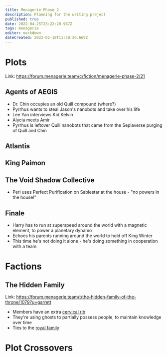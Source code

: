 ```yaml
---
title: Menagerie Phase 2
description: Planning for the writing project
published: true
date: 2022-04-25T23:22:20.967Z
tags: menagerie
editor: markdown
dateCreated: 2022-02-10T11:50:26.669Z
---
```


# Plots

Link: https://forum.menagerie.team/c/fiction/menagerie-phase-2/21

## Agents of AEGIS

* Dr. Chin occupies an old Quill compound (where?)
* Pyrrhus wants to steal Jason's nanobots and take over his life
* Lee Yan interviews Kid Kelvin
* Alycia meets Amir
* Pyrrhus is leftover Quill nanobots that came from the Sepiaverse purging of Quill and Chin

## Atlantis

## King Paimon

## The Void Shadow Collective

* Peri uses Perfect Purification on Sablestar at the house - "no powers in the house!"

## Finale

* Harry has to run at superspeed around the world with a magnetic element, to power a planetary dynamo
* Echoes his parents running around the world to hold off King Winter
* This time he's not doing it alone - he's doing something in cooperation with a team

# Factions

## The Hidden Family

Link: https://forum.menagerie.team/t/the-hidden-family-of-the-throne/1079?u=garrett

* Members have an extra [cervical rib](https://en.wikipedia.org/wiki/Cervical_rib)
* They're using ghosts to partially possess people, to maintain knowledge over time
* Ties to the [royal family](https://en.wikipedia.org/wiki/History_of_Iceland#Iceland_under_Norwegian_and_Danish_kings_(1262%E2%80%931944))

# Plot Crossovers
